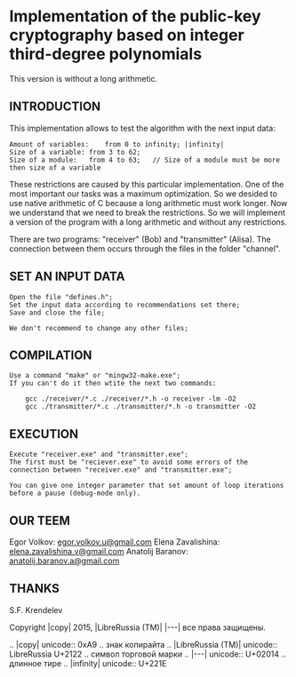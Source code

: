 Implementation of the public-key cryptography based on integer third-degree polynomials
=======================================================================================

This version is without a long arithmetic.

INTRODUCTION
------------

This implementation allows to test the algorithm with the next input data:

	Amount of variables:	from 0 to infinity; |infinity|
	Size of a variable:	from 3 to 62;
	Size of a module:	from 4 to 63;	// Size of a module must be more then size of a variable

These restrictions are caused by this particular implementation. One of the most important our tasks was a maximum optimization. So we desided to use native arithmetic of C because a long arithmetic must work longer.
Now we understand that we need to break the restrictions. So we will implement a version of the program with a long arithmetic and without any restrictions.

There are two programs: "receiver" (Bob) and "transmitter" (Alisa). The connection between them occurs through the files in the folder "channel".

SET AN INPUT DATA
-----------------

	Open the file "defines.h";
	Set the input data according to recommendations set there;
	Save and close the file;

	We don't recommend to change any other files;

COMPILATION
-----------

	Use a command "make" or "mingw32-make.exe";
	If you can't do it then wtite the next two commands:

		gcc ./receiver/*.c ./receiver/*.h -o receiver -lm -O2
		gcc ./transmitter/*.c ./transmitter/*.h -o transmitter -O2

EXECUTION
---------

	Execute "receiver.exe" and "transmitter.exe";
	The first must be "reciever.exe" to avoid some errors of the connection between "receiver.exe" and "transmitter.exe";

	You can give one integer parameter that set amount of loop iterations before a pause (debug-mode only).

OUR TEEM
--------

Egor Volkov: egor.volkov.u@gmail.com
Elena Zavalishina: elena.zavalishina.v@gmail.com
Anatolij Baranov: anatolij.baranov.a@gmail.com

THANKS
------

S.F. Krendelev





Copyright |copy| 2015, |LibreRussia (TM)| |---| все права защищены.

.. |copy| unicode:: 0xA9 .. знак копирайта
.. |LibreRussia (TM)| unicode:: LibreRussia U+2122 .. символ торговой марки
.. |---| unicode:: U+02014 .. длинное тире
.. |infinity| unicode:: U+221E